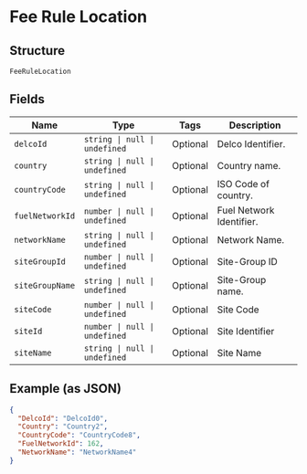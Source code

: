 
# Fee Rule Location

## Structure

`FeeRuleLocation`

## Fields

| Name | Type | Tags | Description |
|  --- | --- | --- | --- |
| `delcoId` | `string \| null \| undefined` | Optional | Delco Identifier. |
| `country` | `string \| null \| undefined` | Optional | Country name. |
| `countryCode` | `string \| null \| undefined` | Optional | ISO Code of country. |
| `fuelNetworkId` | `number \| null \| undefined` | Optional | Fuel Network Identifier. |
| `networkName` | `string \| null \| undefined` | Optional | Network Name. |
| `siteGroupId` | `number \| null \| undefined` | Optional | Site-Group ID |
| `siteGroupName` | `string \| null \| undefined` | Optional | Site-Group name. |
| `siteCode` | `number \| null \| undefined` | Optional | Site Code |
| `siteId` | `number \| null \| undefined` | Optional | Site Identifier |
| `siteName` | `string \| null \| undefined` | Optional | Site Name |

## Example (as JSON)

```json
{
  "DelcoId": "DelcoId0",
  "Country": "Country2",
  "CountryCode": "CountryCode8",
  "FuelNetworkId": 162,
  "NetworkName": "NetworkName4"
}
```

